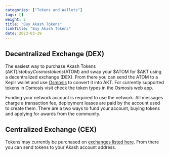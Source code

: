 ```yaml
---
categories: ["Tokens and Wallets"]
tags: []
weight: 2
title: "Buy Akash Tokens"
linkTitle: "Buy Akash Tokens"
date: 2023-03-29
---
```


## Decentralized Exchange (DEX)

The easiest way to purchase Akash Tokens ($AKT) is to buy Cosmos tokens ($ATOM) and swap your $ATOM for $AKT using a decentralized exchange (DEX). From there you can send the ATOM to a Keplr wallet and use [Osmosis](https://app.osmosis.zone/) to convert it into AKT. For currently supported tokens in Osmosis visit check the token types in the Osmosis web app.

Funding your network account is required to use the network. All messages charge a transaction fee, deployment leases are paid by the account used to create them. There are a two ways to fund your account, buying tokens and applying for awards from the community.

## Centralized Exchange (CEX)

Tokens may currently be purchased on [exchanges listed here](https://akash.network/token). From there you can send tokens to your Akash account address.

##
